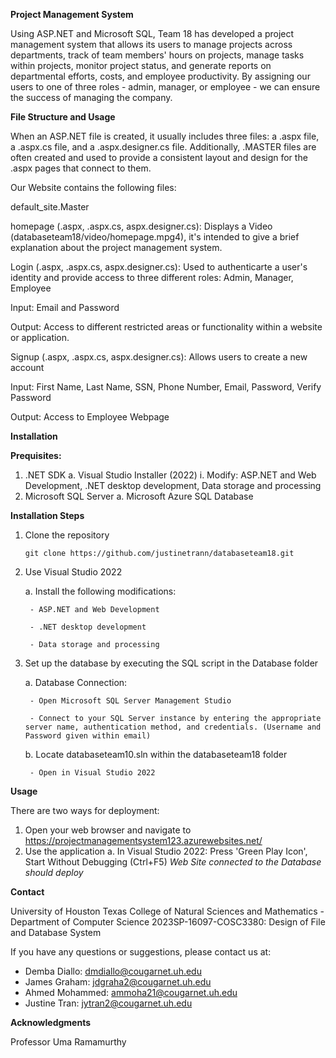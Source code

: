 **Project Management System**

Using ASP.NET and Microsoft SQL, Team 18 has developed a project management system that allows its users to manage projects across departments, track of team members' hours on projects, manage tasks within projects, monitor project status, and generate reports on departmental efforts, costs, and employee productivity. By assigning our users to one of three roles - admin, manager, or employee - we can ensure the success of managing the company.

**File Structure and Usage**

When an ASP.NET file is created, it usually includes three files: a .aspx file, a .aspx.cs file, and a .aspx.designer.cs file. Additionally, .MASTER files are often created and used to provide a consistent layout and design for the .aspx pages that connect to them.

Our Website contains the following files:

default_site.Master

homepage (.aspx, .aspx.cs, aspx.designer.cs): Displays a Video (databaseteam18/video/homepage.mpg4), it's intended to give a brief explanation about the project management system. 

Login (.aspx, .aspx.cs, aspx.designer.cs): Used to authenticarte a user's identity and provide access to three different roles: Admin, Manager, Employee

Input: Email and Password

Output: Access to different restricted areas or functionality within a website or application. 

Signup (.aspx, .aspx.cs, aspx.designer.cs): Allows users to create a new account

Input: First Name, Last Name, SSN, Phone Number, Email, Password, Verify Password

Output: Access to Employee Webpage


**Installation**

**Prequisites:**

1. .NET SDK
   a. Visual Studio Installer (2022)
      i. Modify: ASP.NET and Web Development, .NET desktop development, Data storage and processing
2. Microsoft SQL Server
   a. Microsoft Azure SQL Database

**Installation Steps**

1. Clone the repository

    ```
    git clone https://github.com/justinetrann/databaseteam18.git
    ```
	
2. Use Visual Studio 2022

    a. Install the following modifications:
    
        - ASP.NET and Web Development
        
        - .NET desktop development
        
        - Data storage and processing 
		
3. Set up the database by executing the SQL script in the Database folder

    a. Database Connection:
    
        - Open Microsoft SQL Server Management Studio
        
        - Connect to your SQL Server instance by entering the appropriate server name, authentication method, and credentials. (Username and Password given within email)
    
    b. Locate databaseteam10.sln within the databaseteam18 folder
    
        - Open in Visual Studio 2022

**Usage**

There are two ways for deployment:

1. Open your web browser and navigate to https://projectmanagementsystem123.azurewebsites.net/
2. Use the application
	a. In Visual Studio 2022: Press 'Green Play Icon', Start Without Debugging (Ctrl+F5)
_Web Site connected to the Database should deploy_ 


**Contact**

University of Houston Texas College of Natural Sciences and Mathematics - Department of Computer Science
2023SP-16097-COSC3380: Design of File and Database System

If you have any questions or suggestions, please contact us at:
- Demba Diallo: dmdiallo@cougarnet.uh.edu
- James Graham: jdgraha2@cougarnet.uh.edu
- Ahmed Mohammed: ammoha21@cougarnet.uh.edu
- Justine Tran: jytran2@cougarnet.uh.edu

**Acknowledgments**

Professor Uma Ramamurthy
